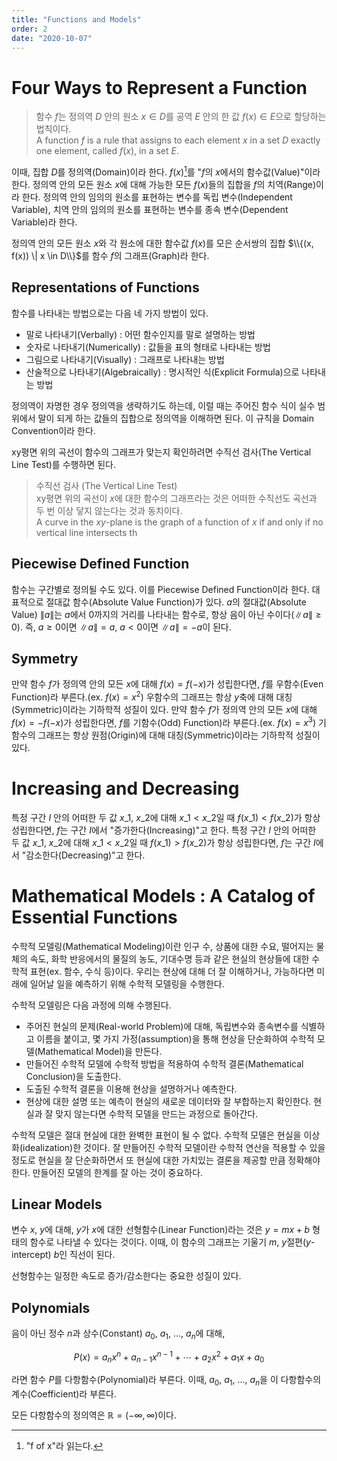```yaml
---
title: "Functions and Models"
order: 2
date: "2020-10-07"
---
```


# Four Ways to Represent a Function

> 함수 $f$는 정의역 $D$ 안의 원소 $x \in D$를 공역 $E$ 안의 한 값 $f(x) \in E$으로 할당하는 법칙이다.  
> A function $f$ is a rule that assigns to each element $x$ in a set $D$ exactly one element, called $f(x)$, in a set $E$.

이때, 집합 $D$를 정의역(Domain)이라 한다. $f(x)$[^1]를 "$f$의 $x$에서의 함수값(Value)"이라 한다. 정의역 안의 모든 원소 $x$에 대해 가능한 모든 $f(x)$들의 집합을 $f$의 치역(Range)이라 한다. 정의역 안의 임의의 원소를 표현하는 변수를 독립 변수(Independent Variable), 치역 안의 임의의 원소를 표현하는 변수를 종속 변수(Dependent Variable)라 한다.

[^1]: "f of x"라 읽는다.

정의역 안의 모든 원소 $x$와 각 원소에 대한 함수값 $f(x)$를 모은 순서쌍의 집합 $\\{(x, f(x)) \| x \in D\\}$를 함수 $f$의 그래프(Graph)라 한다.

## Representations of Functions

함수를 나타내는 방법으로는 다음 네 가지 방법이 있다.

- 말로 나타내기(Verbally) : 어떤 함수인지를 말로 설명하는 방법
- 숫자로 나타내기(Numerically) : 값들을 표의 형태로 나타내는 방법
- 그림으로 나타내기(Visually) : 그래프로 나타내는 방법
- 산술적으로 나타내기(Algebraically) : 명시적인 식(Explicit Formula)으로 나타내는 방법

정의역이 자명한 경우 정의역을 생략하기도 하는데, 이럴 때는 주어진 함수 식이 실수 범위에서 말이 되게 하는 값들의 집합으로 정의역을 이해하면 된다. 이 규칙을 Domain Convention이라 한다.

xy평면 위의 곡선이 함수의 그래프가 맞는지 확인하려면 수직선 검사(The Vertical Line Test)를 수행하면 된다.

> 수직선 검사 (The Vertical Line Test)  
> xy평면 위의 곡선이 $x$에 대한 함수의 그래프라는 것은 어떠한 수직선도 곡선과 두 번 이상 닿지 않는다는 것과 동치이다.  
> A curve in the $xy$-plane is the graph of a function of $x$ if and only if no vertical line intersects th

## Piecewise Defined Function

함수는 구간별로 정의될 수도 있다. 이를 Piecewise Defined Function이라 한다. 대표적으로 절대값 함수(Absolute Value Function)가 있다. $a$의 절대값(Absolute Value) $\|a\|$는 $a$에서 0까지의 거리를 나타내는 함수로, 항상 음이 아닌 수이다($\|a\| \ge 0$). 즉, $a \ge 0$이면 $\|a\| = a$, $a < 0$이면 $\|a\| = -a$이 된다.

## Symmetry

만약 함수 $f$가 정의역 안의 모든 $x$에 대해 $f(x) = f(-x)$가 성립한다면, $f$를 우함수(Even Function)라 부른다.(ex. $f(x) = x^2$) 우함수의 그래프는 항상 $y$축에 대해 대칭(Symmetric)이라는 기하학적 성질이 있다.
만약 함수 $f$가 정의역 안의 모든 $x$에 대해 $f(x) = -f(-x)$가 성립한다면, $f$를 기함수(Odd) Function)라 부른다.(ex. $f(x) = x^3$) 기함수의 그래프는 항상 원점(Origin)에 대해 대칭(Symmetric)이라는 기하학적 성질이 있다.

# Increasing and Decreasing

특정 구간 $I$ 안의 어떠한 두 값 $x\_1$, $x\_2$에 대해 $x\_1 < x\_2$일 때 $f(x\_1) < f(x\_2)$가 항상 성립한다면, $f$는 구간 $I$에서 "증가한다(Increasing)"고 한다. 특정 구간 $I$ 안의 어떠한 두 값 $x\_1$, $x\_2$에 대해 $x\_1 < x\_2$일 때 $f(x\_1) > f(x\_2)$가 항상 성립한다면, $f$는 구간 $I$에서 "감소한다(Decreasing)"고 한다. 

# Mathematical Models : A Catalog of Essential Functions

수학적 모델링(Mathematical Modeling)이란 인구 수, 상품에 대한 수요, 떨어지는 물체의 속도, 화학 반응에서의 물질의 농도, 기대수명 등과 같은 현실의 현상들에 대한 수학적 표현(ex. 함수, 수식 등)이다. 우리는 현상에 대해 더 잘 이해하거나, 가능하다면 미래에 일어날 일을 예측하기 위해 수학적 모델링을 수행한다.

수학적 모델링은 다음 과정에 의해 수행된다.

- 주어진 현실의 문제(Real-world Problem)에 대해, 독립변수와 종속변수를 식별하고 이름을 붙이고, 몇 가지 가정(assumption)을 통해 현상을 단순화하여 수학적 모델(Mathematical Model)을 만든다.
- 만들어진 수학적 모델에 수학적 방법을 적용하여 수학적 결론(Mathematical Conclusion)을 도출한다.
- 도출된 수학적 결론을 이용해 현상을 설명하거나 예측한다.
- 현상에 대한 설명 또는 예측이 현실의 새로운 데이터와 잘 부합하는지 확인한다. 현실과 잘 맞지 않는다면 수학적 모델을 만드는 과정으로 돌아간다.

수학적 모델은 절대 현실에 대한 완벽한 표현이 될 수 없다. 수학적 모델은 현실을 이상화(idealization)한 것이다. 잘 만들어진 수학적 모델이란 수학적 연산을 적용할 수 있을 정도로 현실을 잘 단순화하면서 또 현실에 대한 가치있는 결론을 제공할 만큼 정확해야 한다. 만들어진 모델의 한계를 잘 아는 것이 중요하다.

## Linear Models

변수 $x$, $y$에 대해, $y$가 $x$에 대한 선형함수(Linear Function)라는 것은 $y = mx + b$ 형태의 함수로 나타낼 수 있다는 것이다. 이때, 이 함수의 그래프는 기울기 $m$, $y$절편($y$-intercept) $b$인 직선이 된다.

선형함수는 일정한 속도로 증가/감소한다는 중요한 성질이 있다.

## Polynomials

음이 아닌 정수 $n$과 상수(Constant) $a_0$, $a_1$, ..., $a_n$에 대해,

$$P(x) = a_n x^n + a_{n-1} x^{n-1} + \cdots + a_2 x^2 + a_1 x + a_0$$

라면 함수 $P$를 다항함수(Polynomial)라 부른다. 이때, $a_0$, $a_1$, ..., $a_n$을 이 다항함수의 계수(Coefficient)라 부른다.

모든 다항함수의 정의역은 $\mathbb{R} = (-\infty, \infty)$이다.